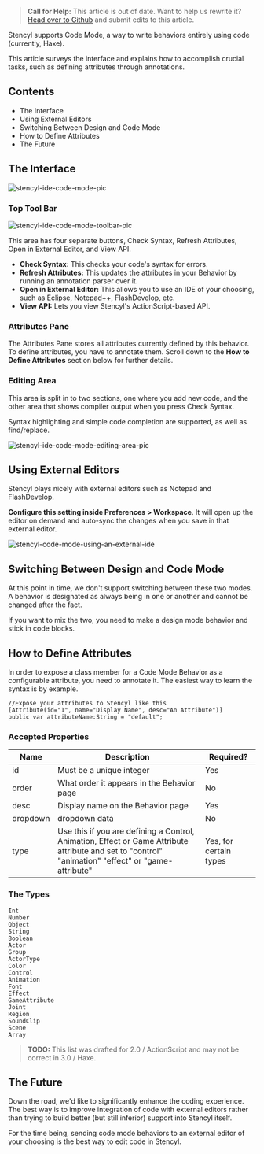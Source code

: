 > **Call for Help:** This article is out of date. Want to help us rewrite it? [Head over to Github](https://github.com/Stencyl/stencylpedia/blob/master/chapter-b/code-mode.md) and submit edits to this article.

Stencyl supports Code Mode, a way to write behaviors entirely using code (currently, Haxe).

This article surveys the interface and explains how to accomplish crucial tasks, such as defining attributes through annotations.

 
## Contents

* The Interface
* Using External Editors
* Switching Between Design and Code Mode
* How to Define Attributes
* The Future
 

## The Interface

![stencyl-ide-code-mode-pic](http://static.stencyl.com/help/images/CodeModeUI1.png)
 

### Top Tool Bar

![stencyl-ide-code-mode-toolbar-pic](http://static.stencyl.com/help/images/CodeModeUI2.png)

This area has four separate buttons, Check Syntax, Refresh Attributes, Open in External Editor, and View API.

* **Check Syntax:** This checks your code's syntax for errors.
* **Refresh Attributes:** This updates the attributes in your Behavior by running an annotation parser over it.
* **Open in External Editor:** This allows you to use an IDE of your choosing, such as Eclipse, Notepad++, FlashDevelop, etc.
* **View API:** Lets you view Stencyl's ActionScript-based API.
 

### Attributes Pane

The Attributes Pane stores all attributes currently defined by this behavior. To define attributes, you have to annotate them. Scroll down to the **How to Define Attributes** section below for further details.

 
### Editing Area

This area is split in to two sections, one where you add new code, and the other area that shows compiler output when you press Check Syntax.

Syntax highlighting and simple code completion are supported, as well as find/replace.

![stencyl-ide-code-mode-editing-area-pic](http://static.stencyl.com/help/images/CodeModeUI4.png)

 
## Using External Editors

Stencyl plays nicely with external editors such as Notepad and FlashDevelop.

**Configure this setting inside Preferences > Workspace**. It will open up the editor on demand and auto-sync the changes when you save in that external editor.

![stencyl-code-mode-using-an-external-ide](http://static.stencyl.com/help/images/PencylPreferencesPic.png)
 

## Switching Between Design and Code Mode

At this point in time, we don't support switching between these two modes. A behavior is designated as always being in one or another and cannot be changed after the fact.

If you want to mix the two, you need to make a design mode behavior and stick in code blocks.

 
## How to Define Attributes

In order to expose a class member for a Code Mode Behavior as a configurable attribute, you need to annotate it. The easiest way to learn the syntax is by example.

```
//Expose your attributes to Stencyl like this
[Attribute(id="1", name="Display Name", desc="An Attribute")]
public var attributeName:String = "default";
``` 

### Accepted Properties
 

Name | Description	| Required?
--- | --- | ---
id | Must be a unique integer |	Yes
order |	What order it appears in the Behavior page |	No
desc | Display name on the Behavior page |	Yes
dropdown | dropdown data |	No
type | Use this if you are defining a Control, Animation, Effect or Game Attribute attribute and set to "control" "animation" "effect" or "game-attribute" |	Yes, for certain types

### The Types
 
    Int
    Number
    Object
    String
    Boolean
    Actor
    Group
    ActorType
    Color
    Control
    Animation
    Font
    Effect
    GameAttribute
    Joint
    Region
    SoundClip
    Scene
    Array

> **TODO:** This list was drafted for 2.0 / ActionScript and may not be correct in 3.0 / Haxe.
 

## The Future

Down the road, we'd like to significantly enhance the coding experience. The best way is to improve integration of code with external editors rather than trying to build better (but still inferior) support into Stencyl itself.

For the time being, sending code mode behaviors to an external editor of your choosing is the best way to edit code in Stencyl.
